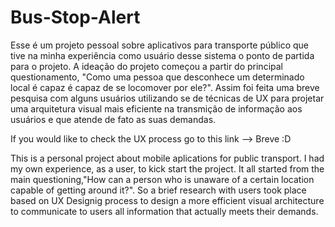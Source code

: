 # Bus-Stop-Alert
Esse é um projeto pessoal sobre aplicativos para transporte público que tive na minha experiência como usuário desse sistema o ponto de partida para o projeto. A ideação do projeto começou a partir do principal questionamento, "Como uma pessoa que desconhece um determinado local é capaz é capaz de se locomover por ele?". Assim foi feita uma breve pesquisa com alguns usuários utilizando se de técnicas de UX para projetar uma arquitetura visual mais eficiente na transmição de informação aos usuários e que atende de fato as suas demandas.

If you would like to check the UX process go to this link --> Breve :D

This is a personal project about mobile aplications for public transport. I had my own experience, as a user, to kick start the project. It all started from the main questioning,"How can a person who is unaware of a certain location capable of getting around it?". So a brief research with users took place based on UX Designig process to design a more efficient visual architecture to communicate to users all information that actually meets their demands.


